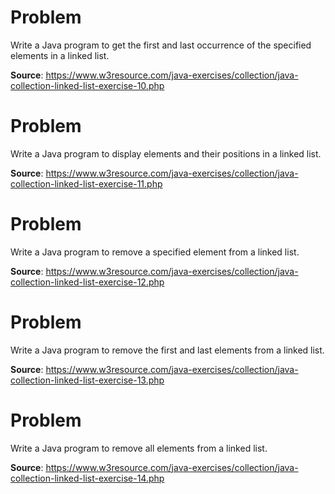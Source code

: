 # Problem
Write a Java program to get the first and last occurrence of the specified elements in a linked list.

**Source**: https://www.w3resource.com/java-exercises/collection/java-collection-linked-list-exercise-10.php

# Problem
Write a Java program to display elements and their positions in a linked list.

**Source**: https://www.w3resource.com/java-exercises/collection/java-collection-linked-list-exercise-11.php

# Problem
Write a Java program to remove a specified element from a linked list.

**Source**: https://www.w3resource.com/java-exercises/collection/java-collection-linked-list-exercise-12.php

# Problem
Write a Java program to remove the first and last elements from a linked list.

**Source**: https://www.w3resource.com/java-exercises/collection/java-collection-linked-list-exercise-13.php

# Problem
Write a Java program to remove all elements from a linked list.

**Source**: https://www.w3resource.com/java-exercises/collection/java-collection-linked-list-exercise-14.php










